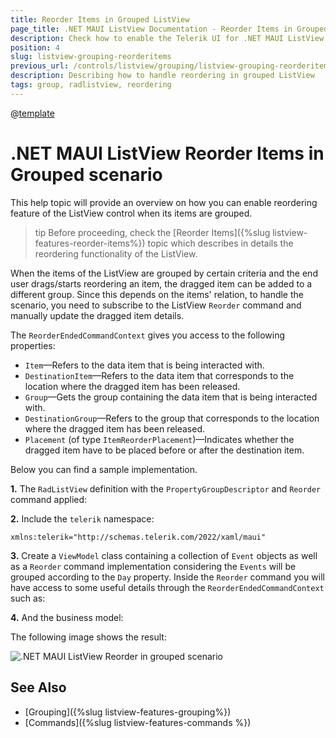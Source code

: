 ```yaml
---
title: Reorder Items in Grouped ListView
page_title: .NET MAUI ListView Documentation - Reorder Items in Grouped ListView
description: Check how to enable the Telerik UI for .NET MAUI ListView option for reordering when its items are grouped and how to programmatically update the dragged item details.
position: 4
slug: listview-grouping-reorderitems
previous_url: /controls/listview/grouping/listview-grouping-reorderitems
description: Describing how to handle reordering in grouped ListView
tags: group, radlistview, reordering
---
```


@[template](/_contentTemplates/common/listview-obsolete.md#listview-obsolete)

# .NET MAUI ListView Reorder Items in Grouped scenario

This help topic will provide an overview on how you can enable reordering feature of the ListView control when its items are grouped.

>tip Before proceeding, check the [Reorder Items]({%slug listview-features-reorder-items%}) topic which describes in details the reordering functionality of the ListView.

When the items of the ListView are grouped by certain criteria and the end user drags/starts reordering an item, the dragged item can be added to a different group. Since this depends on the items' relation, to handle the scenario, you need to subscribe to the ListView `Reorder` command and manually update the dragged item details.

The `ReorderEndedCommandContext` gives you access to the following properties:

* `Item`&mdash;Refers to the data item that is being interacted with.
* `DestinationItem`&mdash;Refers to the data item that corresponds to the location where the dragged item has been released.
* `Group`&mdash;Gets the group containing the data item that is being interacted with.
* `DestinationGroup`&mdash;Refers to the group that corresponds to the location where the dragged item has been released.
* `Placement` (of type `ItemReorderPlacement`)&mdash;Indicates whether the dragged item have to be placed before or after the destination item.

Below you can find a sample implementation.

**1.** The `RadListView` definition with the `PropertyGroupDescriptor` and `Reorder` command applied:

<snippet id='listview-grouping-reorderitems-xaml' />

**2.** Include the `telerik` namespace:

```XAML
xmlns:telerik="http://schemas.telerik.com/2022/xaml/maui" 
```

**3.** Create a `ViewModel` class containing a collection of `Event` objects as well as a `Reorder` command implementation considering the `Events` will be grouped according to the `Day` property. Inside the `Reorder` command you will have access to some useful details through the `ReorderEndedCommandContext` such as:

<snippet id='listview-grouping-reorderitems-viewmodel' />

**4.** And the business model:

<snippet id='listview-grouping-reorderitems-businessobject'/>

The following image shows the result:

![.NET MAUI ListView Reorder in grouped scenario](../images/listview_grouping_reorderitems.png)

## See Also

- [Grouping]({%slug listview-features-grouping%})
- [Commands]({%slug listview-features-commands %})
